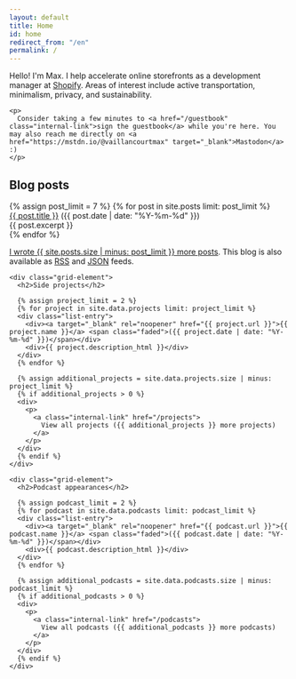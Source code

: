 ```yaml
---
layout: default
title: Home
id: home
redirect_from: "/en"
permalink: /
---
```


<div>
  <div>
    <p>
      Hello! I'm Max. I help accelerate online storefronts as a development manager at <a target="_blank" rel="noopener" href="https://www.shopify.ca/">Shopify</a>.
      Areas of interest include active transportation, minimalism, privacy, and sustainability.
    </p>

    <p>
      Consider taking a few minutes to <a href="/guestbook" class="internal-link">sign the guestbook</a> while you're here. You may also reach me directly on <a href="https://mstdn.io/@vaillancourtmax" target="_blank">Mastodon</a> :)
    </p>
  </div>

  <div>
    <div class="grid-element">
      <h2>Blog posts</h2>
      {% assign post_limit = 7 %}
      {% for post in site.posts limit: post_limit %}
      <div class="list-entry">
        <div><a class="internal-link" href="{{ post.url }}">{{ post.title }}</a> <span class="faded">({{ post.date | date: "%Y-%m-%d" }})</span></div>
        <div>{{ post.excerpt }}</div>
      </div>
      {% endfor %}
      <p>
        <a class="internal-link" href="/blog">I wrote {{ site.posts.size | minus: post_limit }} more posts</a>.
        This blog is also available as <a class="internal-link" target="_blank" href="/rss.xml">RSS</a> and <a class="internal-link" target="_blank" href="/feed.json">JSON</a> feeds.
      </p>
    </div>

    <div class="grid-element">
      <h2>Side projects</h2>

      {% assign project_limit = 2 %}
      {% for project in site.data.projects limit: project_limit %}
      <div class="list-entry">
        <div><a target="_blank" rel="noopener" href="{{ project.url }}">{{ project.name }}</a> <span class="faded">({{ project.date | date: "%Y-%m-%d" }})</span></div>
        <div>{{ project.description_html }}</div>
      </div>
      {% endfor %}

      {% assign additional_projects = site.data.projects.size | minus: project_limit %}
      {% if additional_projects > 0 %}
      <div>
        <p>
          <a class="internal-link" href="/projects">
            View all projects ({{ additional_projects }} more projects)
          </a>
        </p>
      </div>
      {% endif %}
    </div>

    <div class="grid-element">
      <h2>Podcast appearances</h2>

      {% assign podcast_limit = 2 %}
      {% for podcast in site.data.podcasts limit: podcast_limit %}
      <div class="list-entry">
        <div><a target="_blank" rel="noopener" href="{{ podcast.url }}">{{ podcast.name }}</a> <span class="faded">({{ podcast.date | date: "%Y-%m-%d" }})</span></div>
        <div>{{ podcast.description_html }}</div>
      </div>
      {% endfor %}

      {% assign additional_podcasts = site.data.podcasts.size | minus: podcast_limit %}
      {% if additional_podcasts > 0 %}
      <div>
        <p>
          <a class="internal-link" href="/podcasts">
            View all podcasts ({{ additional_podcasts }} more podcasts)
          </a>
        </p>
      </div>
      {% endif %}
    </div>
  </div>
</div>

